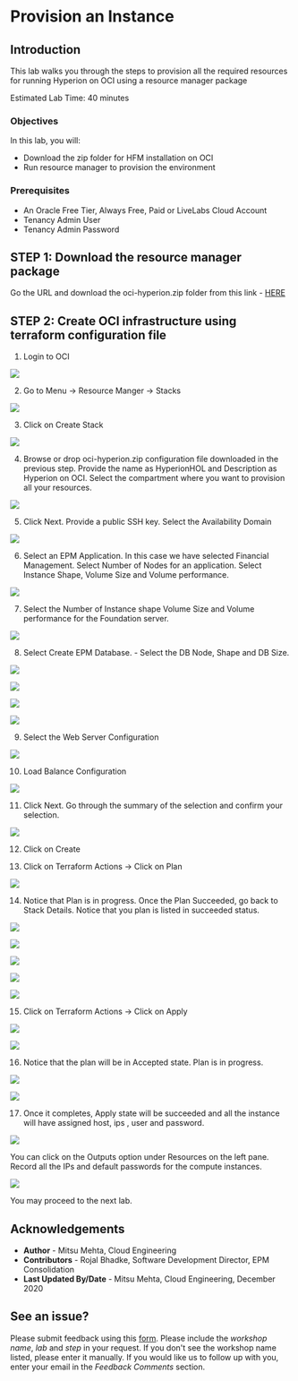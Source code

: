 # Provision an Instance

## Introduction

This lab walks you through the steps to provision all the required resources for running Hyperion on OCI using a resource manager package

Estimated Lab Time: 40 minutes

### Objectives

In this lab, you will:
* Download the zip folder for HFM installation on OCI
* Run resource manager to provision the environment

### Prerequisites

* An Oracle Free Tier, Always Free, Paid or LiveLabs Cloud Account
* Tenancy Admin User
* Tenancy Admin Password

## **STEP 1**: Download the resource manager package 

Go the URL and download the oci-hyperion.zip folder from this link - [HERE](https://objectstorage.us-ashburn-1.oraclecloud.com/p/6H2YLXgEPIxrIaL0ZjcEqa4-HcPbz2vK00_ZYT2L6aEyAPYVF9CoeAMkAHs4K74w/n/ociateam/b/Hyperion-HOL/o/oci-hyperion.zip)

## **STEP 2:** Create OCI infrastructure using terraform configuration file

1.	Login to OCI

![](./images/image1.png "")

2.	Go to Menu -> Resource Manger -> Stacks

![](./images/image2.png "")

3.	Click on Create Stack

![](./images/image3.png "")
 
4.	Browse or drop oci-hyperion.zip configuration file downloaded in the previous step. Provide the name as HyperionHOL and Description as Hyperion on OCI. Select the compartment where you want to provision all your resources.

![](./images/image4.png "")
 
5.	Click Next. Provide a public SSH key. Select the Availability Domain

![](./images/image9.png "")

6.	Select an EPM Application. In this case we have selected Financial Management. Select Number of Nodes for an application. Select Instance Shape, Volume Size and Volume performance.

![](./images/image10.png "")

7.	Select the Number of Instance shape Volume Size and Volume performance for the Foundation server.

![](./images/image11.png "")

8.	Select Create EPM Database. - Select the DB Node, Shape and DB Size. 

![](./images/image12.png "")

![](./images/image13.png "")

![](./images/image14.png "")

![](./images/image15.png "")

9.	Select the Web Server Configuration

![](./images/image16.png "")

10.	Load Balance Configuration

![](./images/image17.png "")

11.	Click Next. Go through the summary of the selection and confirm your selection.

![](./images/image18.png "")

12.	Click on Create

13.	Click on Terraform Actions -> Click on Plan

![](./images/image19.png "")

14. Notice that Plan is in progress. Once the Plan Succeeded, go back to Stack Details. Notice that you plan is listed in succeeded status.

![](./images/image20.png "")

![](./images/image21.png "")

![](./images/image22.png "")

![](./images/image23.png "")

![](./images/image24.png "")

15.	Click on Terraform Actions -> Click on Apply

![](./images/image26.png "")

![](./images/image27.png "")

16. Notice that the plan will be in Accepted state. Plan is in progress.

![](./images/image28.png "")

![](./images/image29.png "")

17.	Once it completes, Apply state will be succeeded and all the instance will have assigned host, ips , user and password.

![](./images/image30.png "")

You can click on the Outputs option under Resources on the left pane. Record all the IPs and default passwords for the compute instances. 

![](./images/image31.png "")

You may proceed to the next lab.


## Acknowledgements
* **Author** - Mitsu Mehta, Cloud Engineering
* **Contributors** - Rojal Bhadke, Software Development Director, EPM Consolidation
* **Last Updated By/Date** - Mitsu Mehta, Cloud Engineering, December 2020

## See an issue?
Please submit feedback using this [form](https://apexapps.oracle.com/pls/apex/f?p=133:1:::::P1_FEEDBACK:1). Please include the *workshop name*, *lab* and *step* in your request.  If you don't see the workshop name listed, please enter it manually. If you would like us to follow up with you, enter your email in the *Feedback Comments* section.
